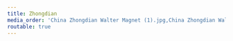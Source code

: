 ```yaml
---
title: Zhongdian
media_order: 'China Zhongdian Walter Magnet (1).jpg,China Zhongdian Walter Magnet (2).jpg,China Zhongdian Walter Magnet (3).jpg,China Zhongdian Walter Magnet (4).jpg,China Zhongdian Walter Magnet (5).jpg,China Zhongdian Walter Magnet (7).jpg,China Zhongdian Walter Magnet (8).jpg,China Zhongdian Walter Magnet (9).jpg,China Zhongdian Walter Magnet (10).jpg,China Zhongdian Walter Magnet (11).jpg,China Zhongdian Walter Magnet (12).jpg,China Zhongdian Walter Magnet (13).jpg,China Zhongdian Walter Magnet (17).jpg,China Zhongdian Walter Magnet (16).jpg,China Zhongdian Walter Magnet (18).jpg,China Zhongdian Walter Magnet (19).jpg,China Zhongdian Walter Magnet (20).jpg,China Zhongdian Walter Magnet (21).jpg,China Zhongdian Walter Magnet (23).jpg'
routable: true
---
```


